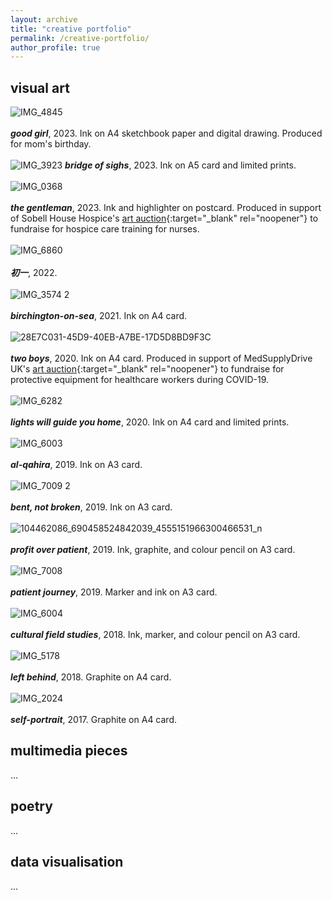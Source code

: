 ```yaml
---
layout: archive
title: "creative portfolio"
permalink: /creative-portfolio/
author_profile: true
---
```

## visual art
![IMG_4845](https://github.com/yaning-wu/yaning-wu.github.io/assets/145920710/0ab8bbf2-55e3-461f-830d-2d54af8150df)
<br><br>
_**good girl**_, 2023. Ink on A4 sketchbook paper and digital drawing. Produced for mom's birthday.
<br><br>
![IMG_3923](https://github.com/yaning-wu/yaning-wu.github.io/assets/145920710/1e782918-30b9-4f46-bdcb-246482e67a9b)
_**bridge of sighs**_, 2023. Ink on A5 card and limited prints.
<br><br>
![IMG_0368](https://github.com/yaning-wu/yaning-wu.github.io/assets/145920710/2ac140a2-7310-4c62-a81e-ab0a40608679)
<br><br>
_**the gentleman**_, 2023. Ink and highlighter on postcard. Produced in support of Sobell House Hospice's [art auction](https://sobellhouse.org/get-involved/my-lovely-postcards/){:target="_blank" rel="noopener"} to fundraise for hospice care training for nurses.
<br><br>
![IMG_6860](https://github.com/yaning-wu/yaning-wu.github.io/assets/145920710/ecaa6614-6c4e-41ec-89a1-fed9e989c041)
<br><br>
_**初一**_, 2022.
<br><br>
![IMG_3574 2](https://github.com/yaning-wu/yaning-wu.github.io/assets/145920710/6ffb0c0b-badd-48df-8251-0a3f893585c6)
<br><br>
_**birchington-on-sea**_, 2021. Ink on A4 card. 
<br><br>
![28E7C031-45D9-40EB-A7BE-17D5D8BD9F3C](https://github.com/yaning-wu/yaning-wu.github.io/assets/145920710/0d42bd53-1102-4fc3-a305-2ec8fb073611)
<br><br>
_**two boys**_, 2020. Ink on A4 card. Produced in support of MedSupplyDrive UK's [art auction](https://www.youtube.com/watch?v=gPJOg4k1Zp4){:target="_blank" rel="noopener"} to fundraise for protective equipment for healthcare workers during COVID-19.
<br><br>
![IMG_6282](https://github.com/yaning-wu/yaning-wu.github.io/assets/145920710/4ed653f1-5e02-413f-9772-ab21ffbe4659)
<br><br>
_**lights will guide you home**_, 2020. Ink on A4 card and limited prints.
<br><br>
![IMG_6003](https://github.com/yaning-wu/yaning-wu.github.io/assets/145920710/eaf3eda7-5920-4669-969c-23c9f0a33213)
<br><br>
_**al-qahira**_, 2019. Ink on A3 card.
<br><br>
![IMG_7009 2](https://github.com/yaning-wu/yaning-wu.github.io/assets/145920710/7ae5f6eb-a20f-4ddb-9e10-1231ff9e8551)
<br><br>
_**bent, not broken**_, 2019. Ink on A3 card.
<br><br>
![104462086_690458524842039_4555151966300466531_n](https://github.com/yaning-wu/yaning-wu.github.io/assets/145920710/1bb9a7e0-6b57-4cfd-8248-5fd944bb7e6a)
<br><br>
_**profit over patient**_, 2019. Ink, graphite, and colour pencil on A3 card.
<br><br>
![IMG_7008](https://github.com/yaning-wu/yaning-wu.github.io/assets/145920710/44aa41fd-503b-4ec1-8807-6c5b2a1c5268)
<br><br>
_**patient journey**_, 2019. Marker and ink on A3 card.
<br><br>
![IMG_6004](https://github.com/yaning-wu/yaning-wu.github.io/assets/145920710/bfae9e34-df40-4796-91d3-af2fb16b6b86)
<br><br>
_**cultural field studies**_, 2018. Ink, marker, and colour pencil on A3 card.
<br><br>
![IMG_5178](https://github.com/yaning-wu/yaning-wu.github.io/assets/145920710/58bcddc9-84a3-4789-94c1-7be334ed8ccb)
<br><br>
_**left behind**_, 2018. Graphite on A4 card.
<br><br>
![IMG_2024](https://github.com/yaning-wu/yaning-wu.github.io/assets/145920710/64005da6-395d-4446-b842-f62eb0e2cb07)
<br><br>
_**self-portrait**_, 2017. Graphite on A4 card.

## multimedia pieces
...

## poetry
...

## data visualisation
...




